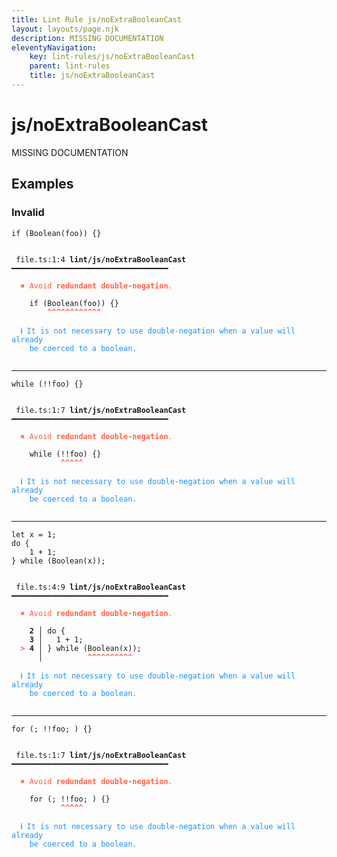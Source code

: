 ```yaml
---
title: Lint Rule js/noExtraBooleanCast
layout: layouts/page.njk
description: MISSING DOCUMENTATION
eleventyNavigation:
	key: lint-rules/js/noExtraBooleanCast
	parent: lint-rules
	title: js/noExtraBooleanCast
---
```


# js/noExtraBooleanCast

MISSING DOCUMENTATION

<!-- EVERYTHING BELOW IS AUTOGENERATED. SEE SCRIPTS FOLDER FOR UPDATE SCRIPTS hash(a1e131c7cce97278491182dcd15e1543d83341ea) -->

## Examples
### Invalid
<pre class="language-text"><code class="language-text"><span class="token keyword">if</span> <span class="token punctuation">(</span><span class="token function">Boolean</span><span class="token punctuation">(</span><span class="token function">foo</span><span class="token punctuation">)</span><span class="token punctuation">)</span> <span class="token punctuation">{</span><span class="token punctuation">}</span></code></pre>
<pre class="language-text"><code class="language-text">
 <span style="text-decoration-style: dotted;">file.ts:1:4</span> <strong>lint/js/noExtraBooleanCast</strong> ━━━━━━━━━━━━━━━━━━━━━━━━━━━━━━━━━━━

  <strong><span style="color: Tomato;">✖ </span></strong><span style="color: Tomato;">Avoid </span><span style="color: Tomato;"><strong>redundant double-negation</strong></span><span style="color: Tomato;">.</span>

    <span class="token keyword">if</span> <span class="token punctuation">(</span><span class="token function">Boolean</span><span class="token punctuation">(</span><span class="token function">foo</span><span class="token punctuation">)</span><span class="token punctuation">)</span> <span class="token punctuation">{</span><span class="token punctuation">}</span>
        <span style="color: Tomato;"><strong>^</strong></span><span style="color: Tomato;"><strong>^</strong></span><span style="color: Tomato;"><strong>^</strong></span><span style="color: Tomato;"><strong>^</strong></span><span style="color: Tomato;"><strong>^</strong></span><span style="color: Tomato;"><strong>^</strong></span><span style="color: Tomato;"><strong>^</strong></span><span style="color: Tomato;"><strong>^</strong></span><span style="color: Tomato;"><strong>^</strong></span><span style="color: Tomato;"><strong>^</strong></span><span style="color: Tomato;"><strong>^</strong></span><span style="color: Tomato;"><strong>^</strong></span>

  <strong><span style="color: DodgerBlue;">ℹ </span></strong><span style="color: DodgerBlue;">It is not necessary to use double-negation when a value will already</span>
    <span style="color: DodgerBlue;">be coerced to a boolean.</span>

</code></pre>

---------------

<pre class="language-text"><code class="language-text"><span class="token keyword">while</span> <span class="token punctuation">(</span><span class="token operator">!</span><span class="token operator">!</span><span class="token function">foo</span><span class="token punctuation">)</span> <span class="token punctuation">{</span><span class="token punctuation">}</span></code></pre>
<pre class="language-text"><code class="language-text">
 <span style="text-decoration-style: dotted;">file.ts:1:7</span> <strong>lint/js/noExtraBooleanCast</strong> ━━━━━━━━━━━━━━━━━━━━━━━━━━━━━━━━━━━

  <strong><span style="color: Tomato;">✖ </span></strong><span style="color: Tomato;">Avoid </span><span style="color: Tomato;"><strong>redundant double-negation</strong></span><span style="color: Tomato;">.</span>

    <span class="token keyword">while</span> <span class="token punctuation">(</span><span class="token operator">!</span><span class="token operator">!</span><span class="token function">foo</span><span class="token punctuation">)</span> <span class="token punctuation">{</span><span class="token punctuation">}</span>
           <span style="color: Tomato;"><strong>^</strong></span><span style="color: Tomato;"><strong>^</strong></span><span style="color: Tomato;"><strong>^</strong></span><span style="color: Tomato;"><strong>^</strong></span><span style="color: Tomato;"><strong>^</strong></span>

  <strong><span style="color: DodgerBlue;">ℹ </span></strong><span style="color: DodgerBlue;">It is not necessary to use double-negation when a value will already</span>
    <span style="color: DodgerBlue;">be coerced to a boolean.</span>

</code></pre>

---------------

<pre class="language-text"><code class="language-text"><span class="token keyword">let</span> <span class="token variable">x</span> <span class="token operator">=</span> <span class="token number">1</span><span class="token punctuation">;</span>
<span class="token keyword">do</span> <span class="token punctuation">{</span>
	<span class="token number">1</span> <span class="token operator">+</span> <span class="token number">1</span><span class="token punctuation">;</span>
<span class="token punctuation">}</span> <span class="token keyword">while</span> <span class="token punctuation">(</span><span class="token variable">Boolean</span><span class="token punctuation">(</span><span class="token variable">x</span><span class="token punctuation">)</span><span class="token punctuation">)</span><span class="token punctuation">;</span></code></pre>
<pre class="language-text"><code class="language-text">
 <span style="text-decoration-style: dotted;">file.ts:4:9</span> <strong>lint/js/noExtraBooleanCast</strong> ━━━━━━━━━━━━━━━━━━━━━━━━━━━━━━━━━━━

  <strong><span style="color: Tomato;">✖ </span></strong><span style="color: Tomato;">Avoid </span><span style="color: Tomato;"><strong>redundant double-negation</strong></span><span style="color: Tomato;">.</span>

  <strong>  2</strong><strong> │ </strong><span class="token keyword">do</span> <span class="token punctuation">{</span>
  <strong>  3</strong><strong> │ </strong>  <span class="token number">1</span> <span class="token operator">+</span> <span class="token number">1</span><span class="token punctuation">;</span>
  <strong><span style="color: Tomato;">&gt;</span></strong><strong> 4</strong><strong> │ </strong><span class="token punctuation">}</span> <span class="token keyword">while</span> <span class="token punctuation">(</span><span class="token variable">Boolean</span><span class="token punctuation">(</span><span class="token variable">x</span><span class="token punctuation">)</span><span class="token punctuation">)</span><span class="token punctuation">;</span>
     <strong> │ </strong>         <span style="color: Tomato;"><strong>^</strong></span><span style="color: Tomato;"><strong>^</strong></span><span style="color: Tomato;"><strong>^</strong></span><span style="color: Tomato;"><strong>^</strong></span><span style="color: Tomato;"><strong>^</strong></span><span style="color: Tomato;"><strong>^</strong></span><span style="color: Tomato;"><strong>^</strong></span><span style="color: Tomato;"><strong>^</strong></span><span style="color: Tomato;"><strong>^</strong></span><span style="color: Tomato;"><strong>^</strong></span>

  <strong><span style="color: DodgerBlue;">ℹ </span></strong><span style="color: DodgerBlue;">It is not necessary to use double-negation when a value will already</span>
    <span style="color: DodgerBlue;">be coerced to a boolean.</span>

</code></pre>

---------------

<pre class="language-text"><code class="language-text"><span class="token keyword">for</span> <span class="token punctuation">(</span><span class="token punctuation">;</span> <span class="token operator">!</span><span class="token operator">!</span><span class="token function">foo</span><span class="token punctuation">;</span> <span class="token punctuation">)</span> <span class="token punctuation">{</span><span class="token punctuation">}</span></code></pre>
<pre class="language-text"><code class="language-text">
 <span style="text-decoration-style: dotted;">file.ts:1:7</span> <strong>lint/js/noExtraBooleanCast</strong> ━━━━━━━━━━━━━━━━━━━━━━━━━━━━━━━━━━━

  <strong><span style="color: Tomato;">✖ </span></strong><span style="color: Tomato;">Avoid </span><span style="color: Tomato;"><strong>redundant double-negation</strong></span><span style="color: Tomato;">.</span>

    <span class="token keyword">for</span> <span class="token punctuation">(</span><span class="token punctuation">;</span> <span class="token operator">!</span><span class="token operator">!</span><span class="token function">foo</span><span class="token punctuation">;</span> <span class="token punctuation">)</span> <span class="token punctuation">{</span><span class="token punctuation">}</span>
           <span style="color: Tomato;"><strong>^</strong></span><span style="color: Tomato;"><strong>^</strong></span><span style="color: Tomato;"><strong>^</strong></span><span style="color: Tomato;"><strong>^</strong></span><span style="color: Tomato;"><strong>^</strong></span>

  <strong><span style="color: DodgerBlue;">ℹ </span></strong><span style="color: DodgerBlue;">It is not necessary to use double-negation when a value will already</span>
    <span style="color: DodgerBlue;">be coerced to a boolean.</span>

</code></pre>
